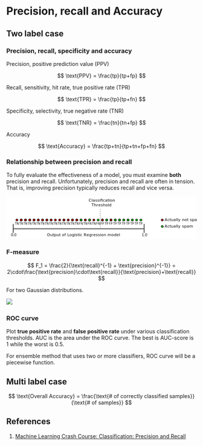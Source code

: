 # Precision, recall and Accuracy

## Two label case

### Precision, recall, specificity and accuracy

Precision, positive prediction value (PPV)

$$
\text{PPV} = \frac{tp}{tp+fp}
$$

Recall, sensitivity, hit rate, true positive rate (TPR)

$$
\text{TPR} = \frac{tp}{tp+fn}
$$

Specificity, selectivity, true negative rate (TNR)

$$
\text{TNR} = \frac{tn}{tn+fp}
$$

Accuracy

$$
\text{Accuracy} = \frac{tp+tn}{tp+tn+fp+fn}
$$

### Relationship between precision and recall

To fully evaluate the effectiveness of a model, you must examine **both** precision and recall. Unfortunately, precision and recall are often in tension. That is, improving precision typically reduces recall and vice versa.

![](../.gitbook/assets/PrecisionVsRecallBase.png)

### F-measure

$$
F_1 = \frac{2}{\text{recall}^{-1} + \text{precision}^{-1}} = 2\cdot\frac{\text{precision}\cdot\text{recall}}{\text{precision}+\text{recall}}
$$

For two Gaussian distributions.

![](../.gitbook/assets/gaussian\_precision\_recall.png)

### ROC curve

Plot **true positive rate** and **false positive rate** under various classification thresholds. AUC is the area under the ROC curve. The best is AUC-score is 1 while the worst is 0.5.

For ensemble method that uses two or more classifiers, ROC curve will be a piecewise function.

## Multi label case

$$
\text{Overall Accuracy} = \frac{\text{# of correctly classified samples}}{\text{# of samples}}
$$

## References

1. [Machine Learning Crash Course: Classification: Precision and Recall](https://developers.google.com/machine-learning/crash-course/classification/precision-and-recall)
